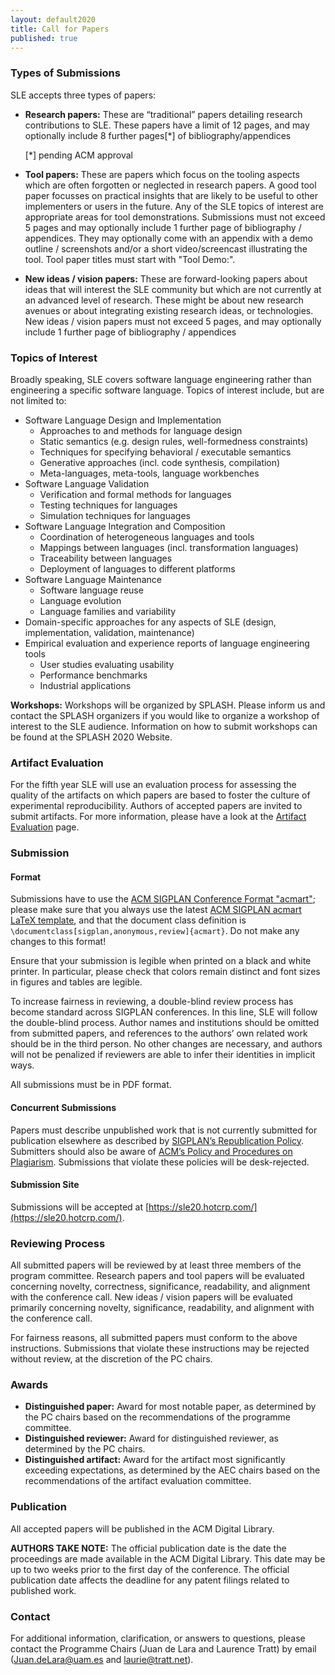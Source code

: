 ```yaml
---
layout: default2020
title: Call for Papers
published: true
---
```


### Types of Submissions

SLE accepts three types of papers:

- **Research papers:** These are “traditional” papers detailing research contributions to SLE. These papers have a limit of 12 pages, and may optionally include 8 further pages[*] of bibliography/appendices

	[*] pending ACM approval

- **Tool papers:** These are papers which focus on the tooling aspects which are often forgotten or neglected in research papers. A good tool paper focusses on practical insights that are likely to be useful to other implementers or users in the future. Any of the SLE topics of interest are appropriate areas for tool demonstrations. Submissions must not exceed 5 pages and may optionally include 1 further page of bibliography / appendices. They may optionally come with an appendix with a demo outline / screenshots and/or a short video/screencast illustrating the tool. Tool paper titles must start with "Tool Demo:".

- **New ideas / vision papers:** These are forward-looking papers about ideas that will interest the SLE community but which are not currently at an advanced level of research. These might be about new research avenues or about integrating existing research ideas, or technologies. New ideas / vision papers must not exceed 5 pages,  and may optionally include 1 further page of bibliography / appendices

### Topics of Interest

Broadly speaking, SLE covers software language engineering rather than engineering a specific software language. Topics of interest include, but are not limited to:

- Software Language Design and Implementation
	- Approaches to and methods for language design
	- Static semantics (e.g. design rules, well-formedness constraints)
	- Techniques for specifying behavioral / executable semantics
	- Generative approaches (incl. code synthesis, compilation)
	- Meta-languages, meta-tools, language workbenches
- Software Language Validation
	- Verification and formal methods for languages
	- Testing techniques for languages
	- Simulation techniques for languages
- Software Language Integration and Composition
	- Coordination of heterogeneous languages and tools
	- Mappings between languages (incl. transformation languages)
	- Traceability between languages
	- Deployment of languages to different platforms
- Software Language Maintenance
	- Software language reuse
	- Language evolution
	- Language families and variability
- Domain-specific approaches for any aspects of SLE (design, implementation, validation, maintenance)
- Empirical evaluation and experience reports of language engineering tools
	- User studies evaluating usability
	- Performance benchmarks
	- Industrial applications

**Workshops:** Workshops will be organized by SPLASH. Please inform us and contact the SPLASH organizers if you would like to organize a workshop of interest to the SLE audience. Information on how to submit workshops can be found at the SPLASH 2020 Website.

### Artifact Evaluation

For the fifth year SLE will use an evaluation process for assessing the quality of the artifacts on which papers are based to foster the culture of experimental reproducibility. Authors of accepted papers are invited to submit artifacts. For more information, please have a look at the [Artifact Evaluation](https://conf.researchr.org/track/sle-2019#Artifact-Evaluation) page.

### Submission

#### Format




Submissions have to use the [ACM SIGPLAN Conference Format "acmart"](http://sigplan.org/Resources/Author/#acmart-format); please make sure that you always use the latest [ACM SIGPLAN acmart LaTeX template](https://www.acm.org/binaries/content/assets/publications/consolidated-tex-template/acmart-master.zip), and that the document class definition is `\documentclass[sigplan,anonymous,review]{acmart}`. Do not make any changes to this format!

Ensure that your submission is legible when printed on a black and white printer. In particular, please check that colors remain distinct and font sizes in figures and tables are legible.

To increase fairness in reviewing, a double-blind review process has become standard across SIGPLAN conferences. In this line, SLE will follow the double-blind process. Author names and institutions should be omitted from submitted papers, and references to the authors’ own related work should be in the third person. No other changes are necessary, and authors will not be penalized if reviewers are able to infer their identities in implicit ways.

All submissions must be in PDF format.

#### Concurrent Submissions

Papers must describe unpublished work that is not currently submitted for publication elsewhere as described by [SIGPLAN’s Republication Policy](http://www.sigplan.org/Resources/Policies/Republication). Submitters should also be aware of [ACM’s Policy and Procedures on Plagiarism](http://www.acm.org/publications/policies/plagiarism_policy). Submissions that violate these policies will be desk-rejected.

#### Submission Site

Submissions will be accepted at [https://sle20.hotcrp.com/](https://sle20.hotcrp.com/).

### Reviewing Process

All submitted papers will be reviewed by at least three members of the program committee. Research papers and tool papers will be evaluated concerning novelty, correctness, significance, readability, and alignment with the conference call. New ideas / vision papers will be evaluated primarily concerning novelty, significance, readability, and alignment with the conference call.

For fairness reasons, all submitted papers must conform to the above instructions. Submissions that violate these instructions may be rejected without review, at the discretion of the PC chairs.

### Awards

- **Distinguished paper:** Award for most notable paper, as determined by the PC chairs based on the recommendations of the programme committee.
- **Distinguished reviewer:** Award for distinguished reviewer, as determined by the PC chairs.
- **Distinguished artifact:** Award for the artifact most significantly exceeding expectations, as determined by the AEC chairs based on the recommendations of the artifact evaluation committee.

### Publication

All accepted papers will be published in the ACM Digital Library.

**AUTHORS TAKE NOTE:** The official publication date is the date the proceedings are made available in the ACM Digital Library. This date may be up to two weeks prior to the first day of the conference. The official publication date affects the deadline for any patent filings related to published work.

### Contact

For additional information, clarification, or answers to questions, please contact the Programme Chairs (Juan de Lara and Laurence Tratt) by email (Juan.deLara@uam.es and laurie@tratt.net).


